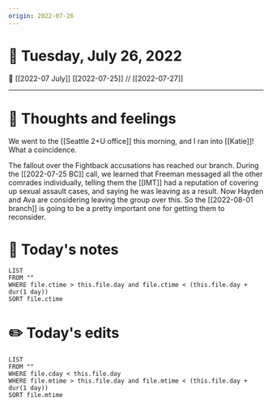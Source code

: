 ```yaml
---
origin: 2022-07-26
---
```

# 📅 Tuesday, July 26, 2022
🔀 [[2022-07 July]]
[[2022-07-25]] // [[2022-07-27]]

---
# 💭 Thoughts and feelings
We went to the [[Seattle 2+U office]] this morning, and I ran into [[Katie]]! What a coincidence. 

The fallout over the Fightback accusations has reached our branch. During the [[2022-07-25 BC]] call, we learned that Freeman messaged all the other comrades individually, telling them the [[IMT]] had a reputation of covering up sexual assault cases, and saying he was leaving as a result. Now Hayden and Ava are considering leaving the group over this. So the [[2022-08-01 branch]] is going to be a pretty important one for getting them to reconsider.

# 📝 Today's notes
```dataview
LIST 
FROM ""
WHERE file.ctime > this.file.day and file.ctime < (this.file.day + dur(1 day))
SORT file.ctime
```
# ✏️ Today's edits
```dataview
LIST
FROM ""
WHERE file.cday < this.file.day
WHERE file.mtime > this.file.day and file.mtime < (this.file.day + dur(1 day))
SORT file.mtime
```